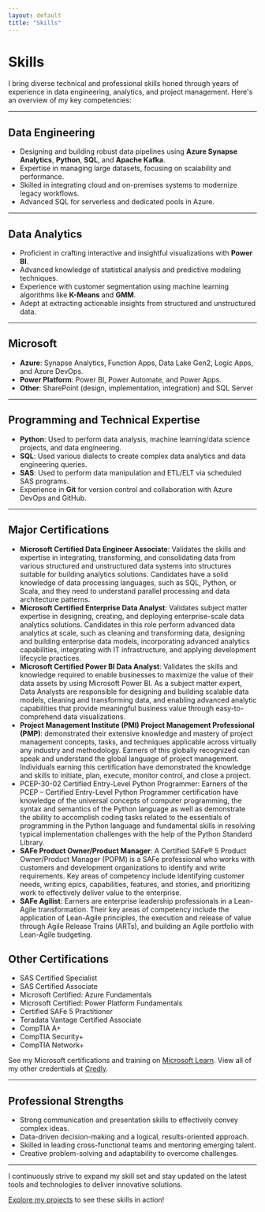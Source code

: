```yaml
---
layout: default
title: "Skills"
---
```


# Skills  

I bring diverse technical and professional skills honed through years of experience in data engineering, analytics, and project management. Here's an overview of my key competencies:  

---

## **Data Engineering**  
- Designing and building robust data pipelines using **Azure Synapse Analytics**, **Python**, **SQL**, and **Apache Kafka**.  
- Expertise in managing large datasets, focusing on scalability and performance.  
- Skilled in integrating cloud and on-premises systems to modernize legacy workflows.  
- Advanced SQL for serverless and dedicated pools in Azure.  

---

## **Data Analytics**  
- Proficient in crafting interactive and insightful visualizations with **Power BI**.  
- Advanced knowledge of statistical analysis and predictive modeling techniques.  
- Experience with customer segmentation using machine learning algorithms like **K-Means** and **GMM**.  
- Adept at extracting actionable insights from structured and unstructured data.  

---

## **Microsoft**  
- **Azure**: Synapse Analytics, Function Apps, Data Lake Gen2, Logic Apps, and Azure DevOps.  
- **Power Platform**: Power BI, Power Automate, and Power Apps.  
- **Other**: SharePoint (design, implementation, integration) and SQL Server

---

## **Programming and Technical Expertise**  
- **Python**: Used to perform data analysis, machine learning/data science projects, and data engineering.  
- **SQL**: Used various dialects to create complex data analytics and data engineering queries.  
- **SAS**: Used to perform data manipulation and ETL/ELT via scheduled SAS programs.  
- Experience in **Git** for version control and collaboration with Azure DevOps and GitHub.  

---

## **Major Certifications**  
- **Microsoft Certified Data Engineer Associate**: Validates the skills and expertise in integrating, transforming, and consolidating data from various structured and unstructured data systems into structures suitable for building analytics solutions. Candidates have a solid knowledge of data processing languages, such as SQL, Python, or Scala, and they need to understand parallel processing and data architecture patterns.  
- **Microsoft Certified Enterprise Data Analyst**: Validates subject matter expertise in designing, creating, and deploying enterprise-scale data analytics solutions. Candidates in this role perform advanced data analytics at scale, such as cleaning and transforming data, designing and building enterprise data models, incorporating advanced analytics capabilities, integrating with IT infrastructure, and applying development lifecycle practices.
- **Microsoft Certified Power BI Data Analyst**: Validates the skills and knowledge required to enable businesses to maximize the value of their data assets by using Microsoft Power BI. As a subject matter expert, Data Analysts are responsible for designing and building scalable data models, cleaning and transforming data, and enabling advanced analytic capabilities that provide meaningful business value through easy-to-comprehend data visualizations.
- **Project Management Institute (PMI) Project Management Professional (PMP)**: demonstrated their extensive knowledge and mastery of project management concepts, tasks, and techniques applicable across virtually any industry and methodology. Earners of this globally recognized can speak and understand the global language of project management. Individuals earning this certification have demonstrated the knowledge and skills to initiate, plan, execute, monitor control, and close a project.
- PCEP-30-02 Certified Entry-Level Python Programmer: Earners of the PCEP – Certified Entry-Level Python Programmer certification have knowledge of the universal concepts of computer programming, the syntax and semantics of the Python language as well as demonstrate the ability to accomplish coding tasks related to the essentials of programming in the Python language and fundamental skills in resolving typical implementation challenges with the help of the Python Standard Library.
- **SAFe Product Owner/Product Manager**: A Certified SAFe® 5 Product Owner/Product Manager (POPM) is a SAFe professional who works with customers and development organizations to identify and write requirements. Key areas of competency include identifying customer needs, writing epics, capabilities, features, and stories, and prioritizing work to effectively deliver value to the enterprise.
- **SAFe Agilist**: Earners are enterprise leadership professionals in a Lean-Agile transformation. Their key areas of competency include the application of Lean-Agile principles, the execution and release of value through Agile Release Trains (ARTs), and building an Agile portfolio with Lean-Agile budgeting.

## **Other Certifications**
- SAS Certified Specialist
- SAS Certified Associate
- Microsoft Certified: Azure Fundamentals
- Microsoft Certified: Power Platform Fundamentals
- Certified SAFe 5 Practitioner
- Teradata Vantage Certified Associate
- CompTIA A+
- CompTIA Security+
- CompTIA Network+

See my Microsoft certifications and training on [Microsoft Learn](https://learn.microsoft.com/en-us/users/scottmcqueen-9826/transcript). View all of my other credentials at [Credly](https://www.credly.com/users/scott-mcqueen).

---

## **Professional Strengths**  
- Strong communication and presentation skills to effectively convey complex ideas.  
- Data-driven decision-making and a logical, results-oriented approach.  
- Skilled in leading cross-functional teams and mentoring emerging talent.  
- Creative problem-solving and adaptability to overcome challenges.  

---

I continuously strive to expand my skill set and stay updated on the latest tools and technologies to deliver innovative solutions.

[Explore my projects](/projects/) to see these skills in action!
